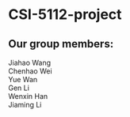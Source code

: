 # CSI-5112-project

## Our group members:
Jiahao Wang <br/>
Chenhao Wei <br/>
Yue Wan <br/>
Gen Li <br/>
Wenxin Han <br/>
Jiaming Li
